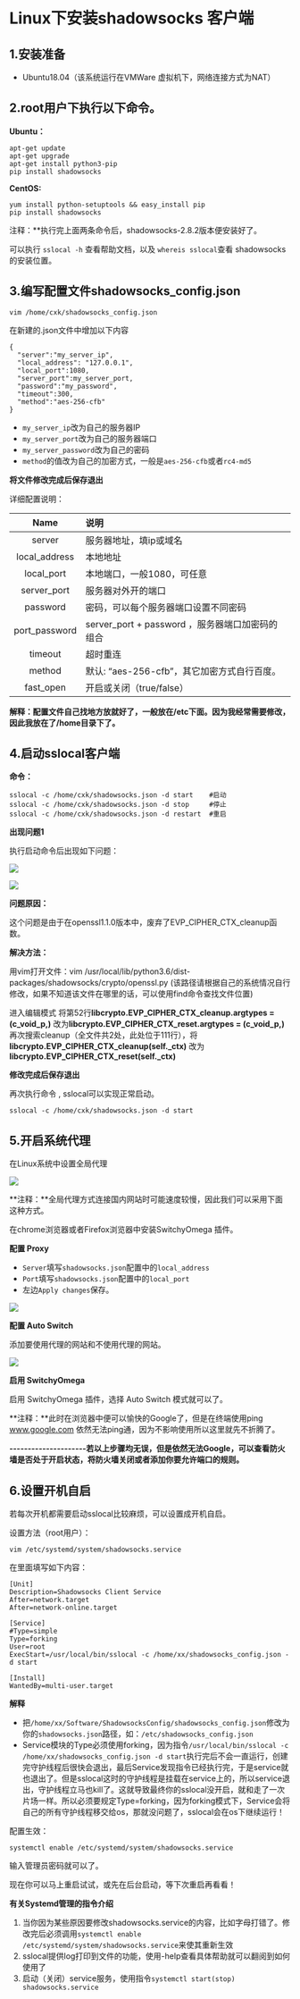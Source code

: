 # Linux下安装shadowsocks 客户端

## 1.安装准备

- Ubuntu18.04（该系统运行在VMWare 虚拟机下，网络连接方式为NAT）

## 2.root用户下执行以下命令。

**Ubuntu：**

```
apt-get update
apt-get upgrade
apt-get install python3-pip
pip install shadowsocks
```

**CentOS:**

```
yum install python-setuptools && easy_install pip
pip install shadowsocks
```



注释：**执行完上面两条命令后，shadowsocks-2.8.2版本便安装好了。

可以执行 `sslocal -h` 查看帮助文档，以及 `whereis sslocal`查看 shadowsocks的安装位置。

## 3.编写配置文件shadowsocks_config.json

```
vim /home/cxk/shadowsocks_config.json
```

在新建的.json文件中增加以下内容

```
{
  "server":"my_server_ip",
  "local_address": "127.0.0.1",
  "local_port":1080,
  "server_port":my_server_port,
  "password":"my_password",
  "timeout":300,
  "method":"aes-256-cfb"
}
```

- `my_server_ip`改为自己的服务器IP
- `my_server_port`改为自己的服务器端口
- `my_server_password`改为自己的密码
- `method`的值改为自己的加密方式，一般是`aes-256-cfb`或者`rc4-md5`

**将文件修改完成后保存退出**

详细配置说明：

|     Name      | 说明                                            |
| :-----------: | :---------------------------------------------- |
|    server     | 服务器地址，填ip或域名                          |
| local_address | 本地地址                                        |
|  local_port   | 本地端口，一般1080，可任意                      |
|  server_port  | 服务器对外开的端口                              |
|   password    | 密码，可以每个服务器端口设置不同密码            |
| port_password | server_port + password ，服务器端口加密码的组合 |
|    timeout    | 超时重连                                        |
|    method     | 默认: “aes-256-cfb”，其它加密方式自行百度。     |
|   fast_open   | 开启或关闭（true/false）                        |

**解释：配置文件自己找地方放就好了，一般放在/etc下面。因为我经常需要修改，因此我放在了/home目录下了。**

## 4.启动sslocal客户端

**命令：**

```
sslocal -c /home/cxk/shadowsocks.json -d start    #启动
sslocal -c /home/cxk/shadowsocks.json -d stop     #停止
sslocal -c /home/cxk/shadowsocks.json -d restart  #重启
```

**出现问题1**

执行启动命令后出现如下问题：

![](https://raw.githubusercontent.com/yimisiyang/cloudimage/master/Image/48661947fed281767f05ada16e49764.png)

![](https://raw.githubusercontent.com/yimisiyang/cloudimage/master/Image/d5903de36106549f9828198ca5847bb.png)



**问题原因：**

这个问题是由于在openssl1.1.0版本中，废弃了EVP_CIPHER_CTX_cleanup函数。

**解决方法：**

用vim打开文件：vim /usr/local/lib/python3.6/dist-packages/shadowsocks/crypto/openssl.py (该路径请根据自己的系统情况自行修改，如果不知道该文件在哪里的话，可以使用find命令查找文件位置)

进入编辑模式
将第52行**libcrypto.EVP_CIPHER_CTX_cleanup.argtypes = (c_void_p,)**
改为**libcrypto.EVP_CIPHER_CTX_reset.argtypes = (c_void_p,)**
再次搜索cleanup（全文件共2处，此处位于111行），将**libcrypto.EVP_CIPHER_CTX_cleanup(self._ctx)**
改为**libcrypto.EVP_CIPHER_CTX_reset(self._ctx)**

**修改完成后保存退出**

再次执行命令 , sslocal可以实现正常启动。

```
sslocal -c /home/cxk/shadowsocks.json -d start
```

## 5.开启系统代理

在Linux系统中设置全局代理

![](https://raw.githubusercontent.com/yimisiyang/cloudimage/master/Image/image-20200111165931705.png)

**注释：**全局代理方式连接国内网站时可能速度较慢，因此我们可以采用下面这种方式。

在chrome浏览器或者Firefox浏览器中安装SwitchyOmega 插件。

**配置 Proxy**

- `Server`填写`shadowsocks.json`配置中的`local_address`
- `Port`填写`shadowsocks.json`配置中的`local_port`
- 左边`Apply changes`保存。

![](https://raw.githubusercontent.com/yimisiyang/cloudimage/master/Image/SwitchyOmegaProxy.png)

**配置 Auto Switch**

添加要使用代理的网站和不使用代理的网站。

![](https://raw.githubusercontent.com/yimisiyang/cloudimage/master/Image/SwitchyOmegaAutoSwitch.png)

**启用 SwitchyOmega**

启用 SwitchyOmega 插件，选择 Auto Switch 模式就可以了。

**注释：**此时在浏览器中便可以愉快的Google了，但是在终端使用ping www.google.com 依然无法ping通，因为不影响使用所以这里就先不折腾了。

**---------------------若以上步骤均无误，但是依然无法Google，可以查看防火墙是否处于开启状态，将防火墙关闭或者添加你要允许端口的规则。**

## 6.设置开机自启

若每次开机都需要启动sslocal比较麻烦，可以设置成开机自启。

设置方法（root用户）：

```
vim /etc/systemd/system/shadowsocks.service
```

在里面填写如下内容：

```
[Unit]
Description=Shadowsocks Client Service
After=network.target
After=network-online.target

[Service]
#Type=simple
Type=forking
User=root
ExecStart=/usr/local/bin/sslocal -c /home/xx/shadowsocks_config.json -d start

[Install]
WantedBy=multi-user.target
```

**解释**

- 把`/home/xx/Software/ShadowsocksConfig/shadowsocks_config.json`修改为你的`shadowsocks.json`路径，如：`/etc/shadowsocks_config.json`
- Service模块的Type必须使用forking，因为指令`/usr/local/bin/sslocal -c /home/xx/shadowsocks_config.json -d start`执行完后不会一直运行，创建完守护线程后很快会退出，最后Service发现指令已经执行完，于是service就也退出了。但是sslocal这时的守护线程是挂载在service上的，所以service退出，守护线程立马也kill了。这就导致最终你的sslocal没开启，就和走了一次片场一样。所以必须要规定Type=forking，因为forking模式下，Service会将自己的所有守护线程移交给os，那就没问题了，sslocal会在os下继续运行！

配置生效：

```
systemctl enable /etc/systemd/system/shadowsocks.service
```

输入管理员密码就可以了。

现在你可以马上重启试试，或先在后台启动，等下次重启再看看！



**有关Systemd管理的指令介绍**

1. 当你因为某些原因要修改shadowsocks.service的内容，比如字母打错了。修改完后必须调用`systemctl enable /etc/systemd/system/shadowsocks.service`来使其重新生效
2. sslocal提供log打印到文件的功能，使用-help查看具体帮助就可以翻阅到如何使用了
3. 启动（关闭）service服务，使用指令`systemctl start(stop) shadowsocks.service`